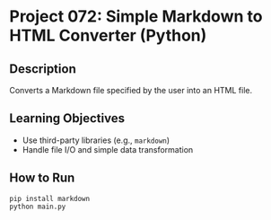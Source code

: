 # Project 072: Simple Markdown to HTML Converter (Python)

## Description
Converts a Markdown file specified by the user into an HTML file.

## Learning Objectives
- Use third-party libraries (e.g., `markdown`)
- Handle file I/O and simple data transformation

## How to Run
```
pip install markdown
python main.py
```
